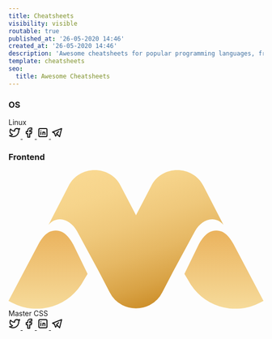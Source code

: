 ```yaml
---
title: Cheatsheets
visibility: visible
routable: true
published_at: '26-05-2020 14:46'
created_at: '26-05-2020 14:46'
description: 'Awesome cheatsheets for popular programming languages, frameworks and development tools.'
template: cheatsheets
seo:
  title: Awesome Cheatsheets
---
```


### OS
<div class="lg:flex">
   <div class="p-6 w-full lg:w-3/12 bg-white mb-4 rounded-lg border border-slate-900">
   <a href="(getBaseUrl)/cheatsheets/linux">        
      <img src="https://upload.wikimedia.org/wikipedia/commons/d/dd/Linux_logo.jpg?20090908114920" alt="" class="src">
   </a>
 <div class="text-xl font-normal pt-4 mt-8 p-0 border-t text-center border-slate-900">
Linux
 </div>
 <div class="font-normal pt-4 mt-4 p-0 border-t border-slate-900  flex text-center items-center content-center justify-center">
 <a href="https://twitter.com/intent/tweet?text=Check%20this%20awesome%20cheatsheet%20about%20Linux%3A%20https%3A%2F%2Fawilum.github.io%2Fcheatsheets%2Flinux%2F" class="px-2" target="_blank">
 <svg xmlns="http://www.w3.org/2000/svg" class="icon icon-tabler icon-tabler-brand-twitter" width="24" height="24" viewBox="0 0 24 24" stroke-width="2" stroke="currentColor" fill="none" stroke-linecap="round" stroke-linejoin="round">
    <path stroke="none" d="M0 0h24v24H0z" fill="none"></path>
    <path d="M22 4.01c-1 .49 -1.98 .689 -3 .99c-1.121 -1.265 -2.783 -1.335 -4.38 -.737s-2.643 2.06 -2.62 3.737v1c-3.245 .083 -6.135 -1.395 -8 -4c0 0 -4.182 7.433 4 11c-1.872 1.247 -3.739 2.088 -6 2c3.308 1.803 6.913 2.423 10.034 1.517c3.58 -1.04 6.522 -3.723 7.651 -7.742a13.84 13.84 0 0 0 .497 -3.753c-.002 -.249 1.51 -2.772 1.818 -4.013z"></path>
 </svg>
 </a> 
 <a href="https://www.facebook.com/sharer/sharer.php?u=https%3A%2F%2Fawilum.github.io%2Fcheatsheets%2Flinux%2F" class="px-2" target="_blank">
 <svg xmlns="http://www.w3.org/2000/svg" class="icon icon-tabler icon-tabler-brand-facebook" width="24" height="24" viewBox="0 0 24 24" stroke-width="2" stroke="currentColor" fill="none" stroke-linecap="round" stroke-linejoin="round">
    <path stroke="none" d="M0 0h24v24H0z" fill="none"></path>
    <path d="M7 10v4h3v7h4v-7h3l1 -4h-4v-2a1 1 0 0 1 1 -1h3v-4h-3a5 5 0 0 0 -5 5v2h-3"></path>
 </svg>
 </a> 
 <a href="https://www.linkedin.com/sharing/share-offsite/?url=https%3A%2F%2Fawilum.github.io%2Fcheatsheets%2Flinux%2F" class="px-2" target="_blank">
 <svg xmlns="http://www.w3.org/2000/svg" class="icon icon-tabler icon-tabler-brand-linkedin" width="24" height="24" viewBox="0 0 24 24" stroke-width="2" stroke="currentColor" fill="none" stroke-linecap="round" stroke-linejoin="round">
    <path stroke="none" d="M0 0h24v24H0z" fill="none"></path>
    <rect x="4" y="4" width="16" height="16" rx="2"></rect>
    <line x1="8" y1="11" x2="8" y2="16"></line>
    <line x1="8" y1="8" x2="8" y2="8.01"></line>
    <line x1="12" y1="16" x2="12" y2="11"></line>
    <path d="M16 16v-3a2 2 0 0 0 -4 0"></path>
 </svg>
 </a>
 <a href="https://telegram.me/share/url?url=https://awilum.github.io/cheatsheets/linux/&text=Check%20this%20awesome%20cheatsheet%20about%20Linux%3A%20https%3A%2F%2Fawilum.github.io%2Fcheatsheets%2Flinux%2F" class="px-2" target="_blank">
 <svg xmlns="http://www.w3.org/2000/svg" class="icon icon-tabler icon-tabler-brand-telegram" width="24" height="24" viewBox="0 0 24 24" stroke-width="2" stroke="currentColor" fill="none" stroke-linecap="round" stroke-linejoin="round">
    <path stroke="none" d="M0 0h24v24H0z" fill="none"></path>
    <path d="M15 10l-4 4l6 6l4 -16l-18 7l4 2l2 6l3 -4"></path>
 </svg>
 </a>
 </div>
</div>
</div>

### Frontend 
<div class="lg:flex">
  <div class="p-6 w-full lg:w-3/12 bg-white mb-4 rounded-lg border border-slate-900">
  <a href="(getBaseUrl)/cheatsheets/mastercss">        
<svg class="w:34" xmlns="http://www.w3.org/2000/svg" xmlns:xlink="http://www.w3.org/1999/xlink" viewBox="0 0 103.81 56.36"><defs><linearGradient id="gradientundefined" x1="0.5" y1="-1.054" x2="0.5" y2="1.002" gradientUnits="objectBoundingBox"><stop offset="0" stop-color="#c8861c"></stop><stop offset="0.323" stop-color="#e6a345"></stop><stop offset="1" stop-color="#f6db9b"></stop></linearGradient><linearGradient id="gradientundefined-2" x1="21.397" y1="-1.054" x2="21.397" y2="1.002" gradientUnits="objectBoundingBox"><stop offset="0" stop-color="#c78a28"></stop><stop offset="0.323" stop-color="#e6a345"></stop><stop offset="1" stop-color="#f6db9b"></stop></linearGradient><linearGradient id="gradientundefined-3" x1="0.156" y1="-0.44" x2="0.754" y2="1.009" gradientUnits="objectBoundingBox"><stop offset="0" stop-color="#fcdd98"></stop><stop offset="0.232" stop-color="#fada94"></stop><stop offset="0.407" stop-color="#f6d48b"></stop><stop offset="0.564" stop-color="#efc87b"></stop><stop offset="0.709" stop-color="#e6b864"></stop><stop offset="0.847" stop-color="#d9a346"></stop><stop offset="0.975" stop-color="#c98922"></stop><stop offset="1" stop-color="#e6a345"></stop></linearGradient><clipPath id="clip-logo"><rect width="103.81" height="56.36"></rect></clipPath></defs><g id="logo" clip-path="url(#clip-logo)"><g id="Group_23" data-name="Group 23" transform="translate(-0.001)"><path id="Path_1" data-name="Path 1" d="M596.576,177.487c-2.716-4.806-5-5.52-7.227-5.52-3.27,0-5.542,3.023-6.994,5.705l-5.8,11.91,1.58,2.591a21.636,21.636,0,0,0,29.112,9.135l1.507-.786Z" transform="translate(-504.941 -147.386)" fill="url(#gradientundefined)"></path><path id="Path_2" data-name="Path 2" d="M528.344,177.487c2.716-4.806,5-5.52,7.228-5.52,3.268,0,5.54,3.023,6.993,5.705l5.8,11.91-1.579,2.591a21.636,21.636,0,0,1-29.112,9.135l-1.507-.786Z" transform="translate(-516.166 -147.386)" fill="url(#gradientundefined-2)"></path><path id="Path_3" data-name="Path 3" d="M593,157.726c-4.229-8.53-16.922-8.723-21.225-.129l-6.252,11.974L559.266,157.6c-4.3-8.594-16.995-8.4-21.225.129l-8.134,15.738c3.861-4.383,9.276-1.8,11.631,2.66l8.773,16.148,4.487,8.581a11.893,11.893,0,0,0,5.11,5.2,12.414,12.414,0,0,0,11.221,0,11.9,11.9,0,0,0,5.109-5.2l4.487-8.581,8.773-16.148c2.356-4.46,7.77-7.043,11.631-2.66Z" transform="translate(-513.612 -151.239)" fill="url(#gradientundefined-3)"></path></g></g></svg>
</a>
<div class="text-xl font-normal pt-4 mt-8 p-0 border-t text-center border-slate-900">
Master CSS
</div>
<div class="font-normal pt-4 mt-4 p-0 border-t border-slate-900  flex text-center items-center content-center justify-center">
<a href="https://twitter.com/intent/tweet?text=Check%20this%20awesome%20cheatsheet%20about%20Master%20CSS%3A%20https%3A%2F%2Fawilum.github.io%2Fcheatsheets%2Fmastercss%2F" class="px-2" target="_blank">
<svg xmlns="http://www.w3.org/2000/svg" class="icon icon-tabler icon-tabler-brand-twitter" width="24" height="24" viewBox="0 0 24 24" stroke-width="2" stroke="currentColor" fill="none" stroke-linecap="round" stroke-linejoin="round">
   <path stroke="none" d="M0 0h24v24H0z" fill="none"></path>
   <path d="M22 4.01c-1 .49 -1.98 .689 -3 .99c-1.121 -1.265 -2.783 -1.335 -4.38 -.737s-2.643 2.06 -2.62 3.737v1c-3.245 .083 -6.135 -1.395 -8 -4c0 0 -4.182 7.433 4 11c-1.872 1.247 -3.739 2.088 -6 2c3.308 1.803 6.913 2.423 10.034 1.517c3.58 -1.04 6.522 -3.723 7.651 -7.742a13.84 13.84 0 0 0 .497 -3.753c-.002 -.249 1.51 -2.772 1.818 -4.013z"></path>
</svg>
</a> 
<a href="https://www.facebook.com/sharer/sharer.php?u=https%3A%2F%2Fawilum.github.io%2Fcheatsheets%2Fmastercss%2F" class="px-2" target="_blank">
<svg xmlns="http://www.w3.org/2000/svg" class="icon icon-tabler icon-tabler-brand-facebook" width="24" height="24" viewBox="0 0 24 24" stroke-width="2" stroke="currentColor" fill="none" stroke-linecap="round" stroke-linejoin="round">
   <path stroke="none" d="M0 0h24v24H0z" fill="none"></path>
   <path d="M7 10v4h3v7h4v-7h3l1 -4h-4v-2a1 1 0 0 1 1 -1h3v-4h-3a5 5 0 0 0 -5 5v2h-3"></path>
</svg>
</a> 
<a href="https://www.linkedin.com/sharing/share-offsite/?url=https%3A%2F%2Fawilum.github.io%2Fcheatsheets%2Fmastercss%2F" class="px-2" target="_blank">
<svg xmlns="http://www.w3.org/2000/svg" class="icon icon-tabler icon-tabler-brand-linkedin" width="24" height="24" viewBox="0 0 24 24" stroke-width="2" stroke="currentColor" fill="none" stroke-linecap="round" stroke-linejoin="round">
   <path stroke="none" d="M0 0h24v24H0z" fill="none"></path>
   <rect x="4" y="4" width="16" height="16" rx="2"></rect>
   <line x1="8" y1="11" x2="8" y2="16"></line>
   <line x1="8" y1="8" x2="8" y2="8.01"></line>
   <line x1="12" y1="16" x2="12" y2="11"></line>
   <path d="M16 16v-3a2 2 0 0 0 -4 0"></path>
</svg>
</a>
<a href="https://telegram.me/share/url?url=https://awilum.github.io/cheatsheets/mastercss/&text=Check%20this%20awesome%20cheatsheet%20about%20Master%20CSS%3A%20https%3A%2F%2Fawilum.github.io%2Fcheatsheets%2Fmastercss%2F" class="px-2" target="_blank">
<svg xmlns="http://www.w3.org/2000/svg" class="icon icon-tabler icon-tabler-brand-telegram" width="24" height="24" viewBox="0 0 24 24" stroke-width="2" stroke="currentColor" fill="none" stroke-linecap="round" stroke-linejoin="round">
   <path stroke="none" d="M0 0h24v24H0z" fill="none"></path>
   <path d="M15 10l-4 4l6 6l4 -16l-18 7l4 2l2 6l3 -4"></path>
</svg>
</a>
</div>
</div>
</div>